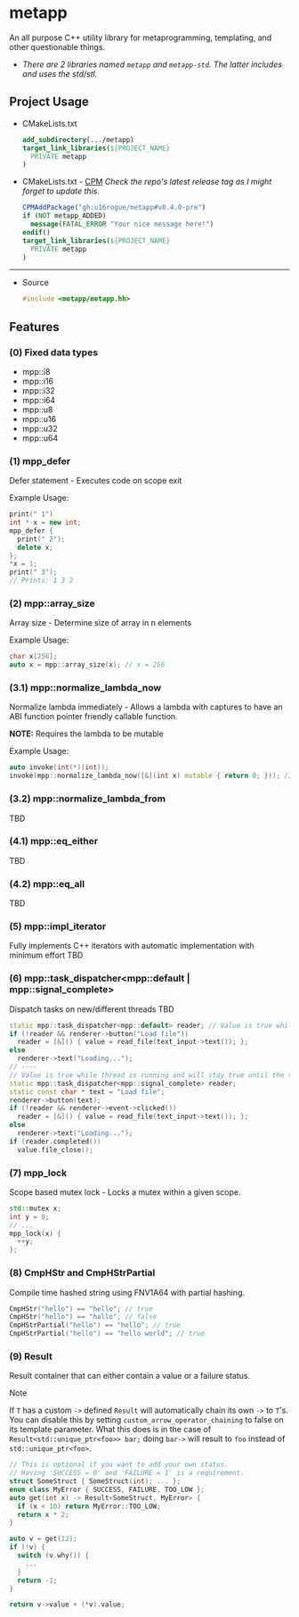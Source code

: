 # metapp
An all purpose C++ utility library for metaprogramming, templating, and other questionable things.
* *There are 2 libraries named `metapp` and `metapp-std`. The latter includes and uses the std/stl.*

## Project Usage
* CMakeLists.txt
  ```cmake
  add_subdirectory(.../metapp)
  target_link_libraries(${PROJECT_NAME}
    PRIVATE metapp
  )
  ```
* CMakeLists.txt - [CPM](https://github.com/cpm-cmake/CPM.cmake)
  *Check the repo's latest release tag as I might forget to update this.*
  ```cmake
  CPMAddPackage("gh:u16rogue/metapp#v0.4.0-pre") 
  if (NOT metapp_ADDED)
    message(FATAL_ERROR "Your nice message here!")
  endif()
  target_link_libraries(${PROJECT_NAME}
    PRIVATE metapp
  )
  ```
<hr>

* Source
  ```c++
  #include <metapp/metapp.hh>
  ```

## Features

### (0) Fixed data types
* mpp::i8 
* mpp::i16
* mpp::i32
* mpp::i64
* mpp::u8 
* mpp::u16
* mpp::u32
* mpp::u64

### (1) mpp_defer
Defer statement - Executes code on scope exit

Example Usage:
```c++
print(" 1")
int * x = new int;
mpp_defer {
  print(" 2");
  delete x;
};
*x = 1;
print(" 3");
// Prints: 1 3 2
```

### (2) mpp::array_size
Array size - Determine size of array in n elements

Example Usage:
```c++
char x[256];
auto x = mpp::array_size(x); // x = 256
```

### (3.1) mpp::normalize_lambda_now
Normalize lambda immediately - Allows a lambda with captures to have an ABI function pointer friendly callable function.

**NOTE:** Requires the lambda to be mutable

Example Usage:
```c++
auto invoke(int(*)(int));
invoke(mpp::normalize_lambda_now([&](int x) mutable { return 0; })); // This will not work if you directly pass the lambda
```

### (3.2) mpp::normalize_lambda_from
TBD

### (4.1) mpp::eq_either
TBD

### (4.2) mpp::eq_all
TBD

### (5) mpp::impl_iterator<T>
Fully implements C++ iterators with automatic implementation with minimum effort
TBD

### (6) mpp::task_dispatcher<mpp::default | mpp::signal_complete>
Dispatch tasks on new/different threads
TBD
```c++
static mpp::task_dispatcher<mpp::default> reader; // Value is true while the thread is running and turns false when it ends.
if (!reader && renderer->button("Load file"))
  reader = [&]() { value = read_file(text_input->text()); };
else
  renderer->text("Loading...");
// ----
// Value is true while thread is running and will stay true until the thread ends and `completed()` is called. completed() will remain false while the thread is running until it ends, when the thread ends completed() will return true, the next and consequent calls will return false. completed() will only be true once when the thread is completed.
static mpp::task_dispatcher<mpp::signal_complete> reader; 
static const char * text = "Load file";
renderer->button(text);
if (!reader && renderer->event->clicked())
  reader = [&]() { value = read_file(text_input->text()); };
else
  renderer->text("Loading...");
if (reader.completed())
  value.file_close();
```

### (7) mpp_lock
Scope based mutex lock - Locks a mutex within a given scope.
```c++
std::mutex x;
int y = 0;
// ...
mpp_lock(x) {
  ++y;
};
```

### (8) CmpHStr and CmpHStrPartial
Compile time hashed string using FNV1A64 with partial hashing.
```c++
CmpHStr("hello") == "hello"; // true
CmpHStr("hello") == "hallo"; // false
CmpHStrPartial("hello") == "hello"; // true
CmpHStrPartial("hello") == "hello world"; // true
```

### (9) Result
Result container that can either contain a value or a failure status.
> [!NOTE]
> If `T` has a custom `->` defined `Result` will automatically chain its own `->` to `T`'s. You can disable this by setting `custom_arrow_operator_chaining` to false on its template parameter. What this does is in the case of `Result<std::unique_ptr<foo>> bar;` doing `bar->` will result to `foo` instead of `std::unique_ptr<foo>`.

```c++
// This is optional if you want to add your own status.
// Having 'SUCCESS = 0' and 'FAILURE = 1' is a requirement.
struct SomeStruct { SomeStruct(int); ... };
enum class MyError { SUCCESS, FAILURE, TOO_LOW };
auto get(int x) -> Result<SomeStruct, MyError> {
  if (x < 10) return MyError::TOO_LOW;
  return x * 2;
}

auto v = get(12);
if (!v) {
  switch (v.why()) {
    ...
  }
  return -1;
}

return v->value + (*v).value;
```
